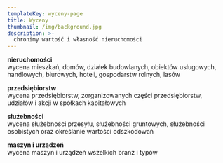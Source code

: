 ```yaml
---
templateKey: wyceny-page
title: Wyceny
thumbnail: /img/background.jpg
description: >-
  chronimy wartość i własność nieruchomości
---
```

**nieruchomości**  
wycena mieszkań, domów, działek budowlanych, obiektów usługowych, handlowych, biurowych, hoteli, gospodarstw rolnych, lasów



**przedsiębiorstw**  
wycena przedsiębiorstw, zorganizowanych części przedsiębiorstw, udziałów i akcji w spółkach kapitałowych



**służebności**  
wycena służebności przesyłu, służebności gruntowych, służebności osobistych oraz określanie wartości odszkodowań



**maszyn i urządzeń**  
wycena maszyn i urządzeń wszelkich branż i typów
